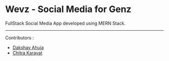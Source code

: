 # Wevz - Social Media for Genz

FullStack Social Media App developed using MERN Stack.

---

Contributors :

<ul>
<li><a href="https://github.com/dakshayahuja" target="_blank">Dakshay Ahuja</li>
<li><a href="https://github.com/chitrakarayat" target="_blank">Chitra Karayat</li>
